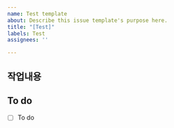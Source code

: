 ```yaml
---
name: Test template
about: Describe this issue template's purpose here.
title: "[Test]"
labels: Test
assignees: ''

---
```


## 작업내용

## To do
- [ ] To do
